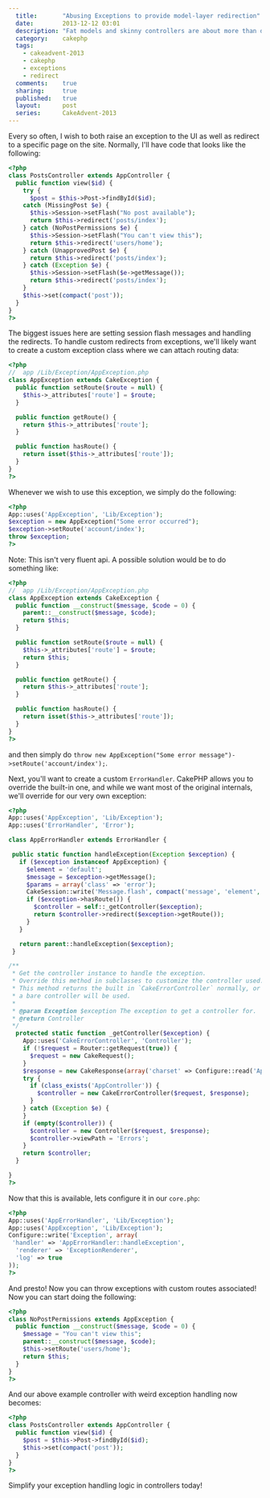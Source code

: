 ```yaml
---
  title:       "Abusing Exceptions to provide model-layer redirection"
  date:        2013-12-12 03:01
  description: "Fat models and skinny controllers are about more than data handling. You should also concern yourself with Error state handling and how to bubble up exceptions."
  category:    cakephp
  tags:
    - cakeadvent-2013
    - cakephp
    - exceptions
    - redirect
  comments:    true
  sharing:     true
  published:   true
  layout:      post
  series:      CakeAdvent-2013
---
```


Every so often, I wish to both raise an exception to the UI as well as redirect to a specific page on the site. Normally, I'll have code that looks like the following:

```php
<?php
class PostsController extends AppController {
  public function view($id) {
    try {
      $post = $this->Post->findById($id);
    catch (MissingPost $e) {
      $this->Session->setFlash("No post available");
      return $this->redirect('posts/index');
    } catch (NoPostPermissions $e) {
      $this->Session->setFlash("You can't view this");
      return $this->redirect('users/home');
    } catch (UnapprovedPost $e) {
      return $this->redirect('posts/index');
    } catch (Exception $e) {
      $this->Session->setFlash($e->getMessage());
      return $this->redirect('posts/index');
    }
    $this->set(compact('post'));
  }
}
?>
```

The biggest issues here are setting session flash messages and handling the redirects. To handle custom redirects from exceptions, we'll likely want to create a custom exception class where we can attach routing data:

```php
<?php
//  app /Lib/Exception/AppException.php
class AppException extends CakeException {
  public function setRoute($route = null) {
    $this->_attributes['route'] = $route;
  }

  public function getRoute() {
    return $this->_attributes['route'];
  }

  public function hasRoute() {
    return isset($this->_attributes['route']);
  }
}
?>
```

Whenever we wish to use this exception, we simply do the following:

```php
<?php
App::uses('AppException', 'Lib/Exception');
$exception = new AppException("Some error occurred");
$exception->setRoute('account/index');
throw $exception;
?>
```

Note: This isn't very fluent api. A possible solution would be to do something like:

```php
<?php
//  app /Lib/Exception/AppException.php
class AppException extends CakeException {
  public function __construct($message, $code = 0) {
    parent::__construct($message, $code);
    return $this;
  }

  public function setRoute($route = null) {
    $this->_attributes['route'] = $route;
    return $this;
  }

  public function getRoute() {
    return $this->_attributes['route'];
  }

  public function hasRoute() {
    return isset($this->_attributes['route']);
  }
}
?>
```
and then simply do `throw new AppException("Some error message")->setRoute('account/index');`.

Next, you'll want to create a custom `ErrorHandler`. CakePHP allows you to override the built-in one, and while we want most of the original internals, we'll override for our very own exception:

```php
<?php
App::uses('AppException', 'Lib/Exception');
App::uses('ErrorHandler', 'Error');

class AppErrorHandler extends ErrorHandler {

 public static function handleException(Exception $exception) {
   if ($exception instanceof AppException) {
     $element = 'default';
     $message = $exception->getMessage();
     $params = array('class' => 'error');
     CakeSession::write('Message.flash', compact('message', 'element', 'params'));
     if ($exception->hasRoute()) {
       $controller = self::_getController($exception);
       return $controller->redirect($exception->getRoute());
     }
   }

   return parent::handleException($exception);
 }

/**
 * Get the controller instance to handle the exception.
 * Override this method in subclasses to customize the controller used.
 * This method returns the built in `CakeErrorController` normally, or if an error is repeated
 * a bare controller will be used.
 *
 * @param Exception $exception The exception to get a controller for.
 * @return Controller
 */
  protected static function _getController($exception) {
    App::uses('CakeErrorController', 'Controller');
    if (!$request = Router::getRequest(true)) {
      $request = new CakeRequest();
    }
    $response = new CakeResponse(array('charset' => Configure::read('App.encoding')));
    try {
      if (class_exists('AppController')) {
        $controller = new CakeErrorController($request, $response);
      }
    } catch (Exception $e) {
    }
    if (empty($controller)) {
      $controller = new Controller($request, $response);
      $controller->viewPath = 'Errors';
    }
    return $controller;
  }

}
?>
```

Now that this is available, lets configure it in our `core.php`:

```php
<?php
App::uses('AppErrorHandler', 'Lib/Exception');
App::uses('AppException', 'Lib/Exception');
Configure::write('Exception', array(
 'handler' => 'AppErrorHandler::handleException',
  'renderer' => 'ExceptionRenderer',
  'log' => true
));
?>
```

And presto! Now you can throw exceptions with custom routes associated! Now you can start doing the following:

```php
<?php
class NoPostPermissions extends AppException {
  public function __construct($message, $code = 0) {
    $message = "You can't view this";
    parent::__construct($message, $code);
    $this->setRoute('users/home');
    return $this;
  }
}
?>
```

And our above example controller with weird exception handling now becomes:

```php
<?php
class PostsController extends AppController {
  public function view($id) {
    $post = $this->Post->findById($id);
    $this->set(compact('post'));
  }
}
?>
```

Simplify your exception handling logic in controllers today!
